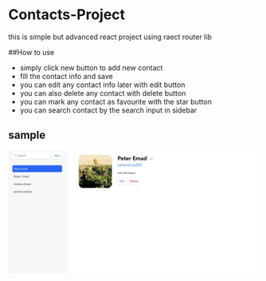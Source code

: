 # Contacts-Project
this is simple but advanced react project using raect router lib 

##How to use 
- simply click new button to add new contact
- fill the contact info and save
- you can edit any contact info later with edit button
- you can also delete any contact with delete button
- you can mark any contact as favourite with the star button
- you can search contact by the search input in sidebar

## sample

![project sample](./public/contacts-project-sample.JPG)
